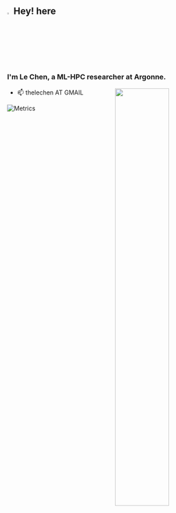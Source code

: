 ## <img src="https://media.giphy.com/media/hvRJCLFzcasrR4ia7z/giphy.gif" width="3%">Hey! here

### I'm **Le Chen**, a ML-HPC researcher at Argonne.
[<img align="right" width="50%" src="https://github-readme-stats.vercel.app/api?username=LChenGit&theme=buefy&show_icons=true">](https://metrics.lecoq.io/about/LChenGit)

-   📫 thelechen AT GMAIL

![Metrics](https://metrics.lecoq.io/LChenGit?template=classic&isocalendar=1&languages=1&base=header%2C%20activity%2C%20community%2C%20repositories%2C%20metadata&base.indepth=false&base.hireable=false&base.skip=false&isocalendar=false&isocalendar.duration=half-year&languages=false&languages.limit=8&languages.threshold=0%25&languages.other=false&languages.colors=github&languages.sections=most-used&languages.indepth=false&languages.analysis.timeout=15&languages.analysis.timeout.repositories=7.5&languages.categories=markup%2C%20programming&languages.recent.categories=markup%2C%20programming&languages.recent.load=300&languages.recent.days=14&config.timezone=America%2FChicago)





